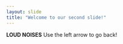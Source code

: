 ```yaml
---
layout: slide
title: "Welcome to our second slide!"
---
```

**LOUD NOISES**
Use the left arrow to go back!

